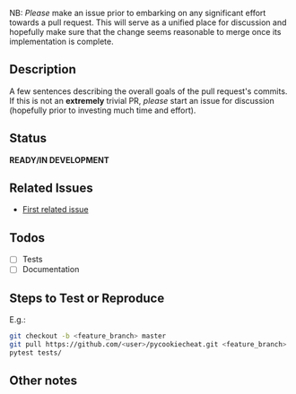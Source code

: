 NB: *Please* make an issue prior to embarking on any significant effort towards
a pull request. This will serve as a unified place for discussion and hopefully
make sure that the change seems reasonable to merge once its implementation is
complete.

## Description

A few sentences describing the overall goals of the pull request's commits. If
this is not an **extremely** trivial PR, *please* start an issue for discussion
(hopefully prior to investing much time and effort).

## Status

**READY/IN DEVELOPMENT**

## Related Issues

- [First related issue](https://github.com/n8henrie/pycookiecheat/issues/)

## Todos

- [ ] Tests
- [ ] Documentation

## Steps to Test or Reproduce

E.g.:

```bash
git checkout -b <feature_branch> master
git pull https://github.com/<user>/pycookiecheat.git <feature_branch>
pytest tests/
```

## Other notes


